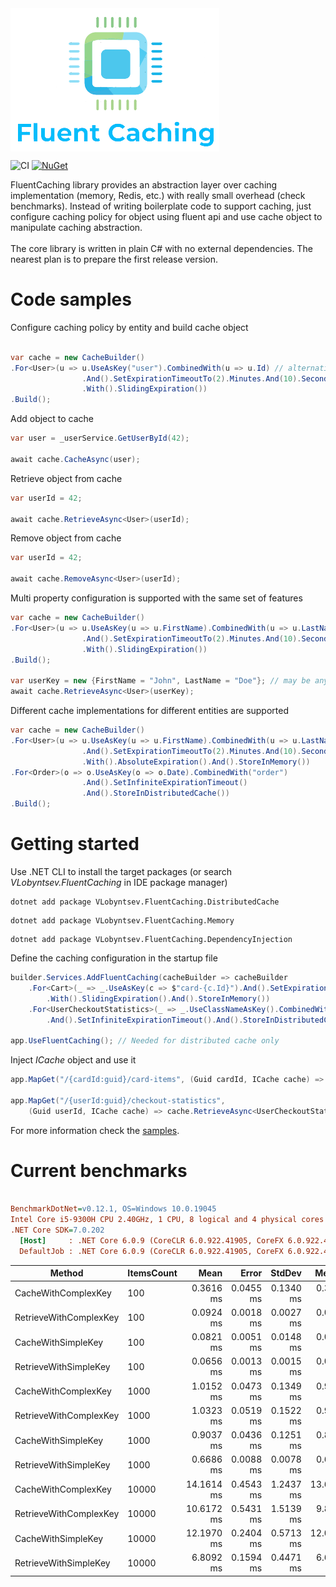 <img src="https://raw.githubusercontent.com/superchar/FluentCaching/main/logo.png" align='center' alt="Fluent caching"> 

![CI](https://github.com/superchar/FluentCaching/actions/workflows/CI.yml/badge.svg)
[![NuGet](https://img.shields.io/nuget/v/VLobyntsev.FluentCaching.svg)](https://www.nuget.org/packages/VLobyntsev.FluentCaching/)

FluentCaching library provides an abstraction layer over caching implementation (memory, Redis, etc.) with really small overhead (check benchmarks).
Instead of writing boilerplate code to support caching, just configure caching policy for object using fluent api and use cache object to manipulate caching abstraction. 
<br/><br/>The core library is written in plain C# with no external dependencies. 
The nearest plan is to prepare the first release version. 

<h1>Code samples</h1>

Configure caching policy by entity and build cache object
```csharp

var cache = new CacheBuilder()
.For<User>(u => u.UseAsKey("user").CombinedWith(u => u.Id) // alternatively UseAsKey(u => $"user{u.Id}")
                .And().SetExpirationTimeoutTo(2).Minutes.And(10).Seconds
                .With().SlidingExpiration())
.Build();
```
Add object to cache
```csharp
var user = _userService.GetUserById(42);

await cache.CacheAsync(user);
```

Retrieve object from cache
```csharp
var userId = 42;

await cache.RetrieveAsync<User>(userId);

```

Remove object from cache
```csharp
var userId = 42;

await cache.RemoveAsync<User>(userId);

```

Multi property configuration is supported with the same set of features
```csharp
var cache = new CacheBuilder()
.For<User>(u => u.UseAsKey(u => u.FirstName).CombinedWith(u => u.LastName) // alternatively UseAsKey(u => u.FirstName + u.LastName)
                .And().SetExpirationTimeoutTo(2).Minutes.And(10).Seconds
                .With().SlidingExpiration())
.Build();

var userKey = new {FirstName = "John", LastName = "Doe"}; // may be any class or struct with corresponding properties
await cache.RetrieveAsync<User>(userKey);
```

Different cache implementations for different entities are supported
```csharp
var cache = new CacheBuilder()
.For<User>(u => u.UseAsKey(u => u.FirstName).CombinedWith(u => u.LastName)
                .And().SetExpirationTimeoutTo(2).Minutes.And(10).Seconds
                .With().AbsoluteExpiration().And().StoreInMemory())
.For<Order>(o => o.UseAsKey(o => o.Date).CombinedWith("order")
                .And().SetInfiniteExpirationTimeout()
                .And().StoreInDistributedCache())
.Build();

```

<h1>Getting started</h1>

Use .NET CLI to install the target packages (or search _VLobyntsev.FluentCaching_ in IDE package manager)

```
dotnet add package VLobyntsev.FluentCaching.DistributedCache
```
```
dotnet add package VLobyntsev.FluentCaching.Memory
```
```
dotnet add package VLobyntsev.FluentCaching.DependencyInjection
```

Define the caching configuration in the startup file 

```csharp
builder.Services.AddFluentCaching(cacheBuilder => cacheBuilder
    .For<Cart>(_ => _.UseAsKey(c => $"card-{c.Id}").And().SetExpirationTimeoutTo(5).Minutes
        .With().SlidingExpiration().And().StoreInMemory())
    .For<UserCheckoutStatistics>(_ => _.UseClassNameAsKey().CombinedWith(s => s.UserId)
        .And().SetInfiniteExpirationTimeout().And().StoreInDistributedCache()));

app.UseFluentCaching(); // Needed for distributed cache only

```
Inject _ICache_ object and use it 
```csharp
app.MapGet("/{cardId:guid}/card-items", (Guid cardId, ICache cache) => cache.RetrieveAsync<Cart>(cardId));

app.MapGet("/{userId:guid}/checkout-statistics",
    (Guid userId, ICache cache) => cache.RetrieveAsync<UserCheckoutStatistics>(userId));
```
For more information check the [samples](https://github.com/superchar/FluentCaching/tree/main/samples). 

<h1>Current benchmarks</h1>

``` ini

BenchmarkDotNet=v0.12.1, OS=Windows 10.0.19045
Intel Core i5-9300H CPU 2.40GHz, 1 CPU, 8 logical and 4 physical cores
.NET Core SDK=7.0.202
  [Host]     : .NET Core 6.0.9 (CoreCLR 6.0.922.41905, CoreFX 6.0.922.41905), X64 RyuJIT
  DefaultJob : .NET Core 6.0.9 (CoreCLR 6.0.922.41905, CoreFX 6.0.922.41905), X64 RyuJIT


```
|                 Method | ItemsCount |       Mean |     Error |        StdDev |          Median |  Allocated |
|----------------------- |----------- |-----------:|----------:|--------------:|----------------:|------:|
|    CacheWithComplexKey |        100 |  0.3616 ms | 0.0455 ms | 0.1340 ms |  0.3616 ms  |   53.72 KB |
| RetrieveWithComplexKey |        100 | 0.0924 ms | 0.0018 ms | 0.0027 ms |  0.0919 ms |        47.27 KB |
|     CacheWithSimpleKey |        100 |   0.0821 ms | 0.0051 ms | 0.0148 ms |  0.0736 ms|        48.13 KB |
|  RetrieveWithSimpleKey |        100 |  0.0656 ms | 0.0013 ms | 0.0015 ms |  0.0652 ms  |        38.75 KB |
|    CacheWithComplexKey |       1000 |  1.0152 ms | 0.0473 ms | 0.1349 ms |   0.9603 ms |  530.86 KB |
| RetrieveWithComplexKey |       1000 |  1.0323 ms | 0.0519 ms |     0.1522 ms |       0.9536 ms |  476.17 KB |
|     CacheWithSimpleKey |       1000 |  0.9037 ms | 0.0436 ms |     0.1251 ms |       0.8571 ms |  484.06 KB |
|  RetrieveWithSimpleKey |       1000 |  0.6686 ms | 0.0088 ms |     0.0078 ms |       0.6677 ms |  390.32 KB |
|    CacheWithComplexKey |      10000 | 14.1614 ms | 0.4543 ms | 1.2437 ms |  13.6662 ms | 5382.46 KB |
| RetrieveWithComplexKey |      10000 | 10.6172 ms | 0.5431 ms |     1.5139 ms |       9.8729 ms | 4835.57 KB |
|     CacheWithSimpleKey |      10000 | 12.1970 ms | 0.2404 ms |     0.5713 ms |      12.0789 ms | 4845.48 KB |
|  RetrieveWithSimpleKey |      10000 |  6.8092 ms | 0.1594 ms |     0.4471 ms |       6.6842 ms | 3905.95 KB |
